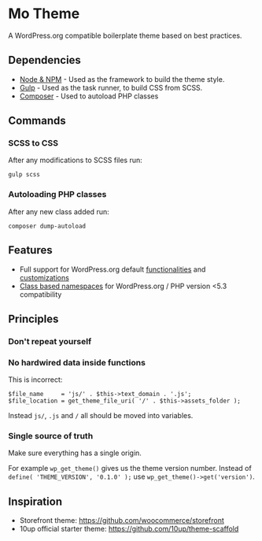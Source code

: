 # Mo Theme

A WordPress.org compatible boilerplate theme based on best practices.

## Dependencies

* [Node & NPM](https://www.npmjs.com/get-npm) - Used as the framework to build the theme style.
* [Gulp](https://gulpjs.com/) - Used as the task runner, to build CSS from SCSS.
* [Composer](https://getcomposer.org/) - Used to autoload PHP classes

## Commands

### SCSS to CSS

After any modifications to SCSS files run:

```
gulp scss
```

### Autoloading PHP classes

After any new class added run:
```
composer dump-autoload
```


## Features

* Full support for WordPress.org default [functionalities](https://developer.wordpress.org/themes/functionality/) and [customizations](https://developer.wordpress.org/themes/customize-api/)
* [Class based namespaces](https://10up.github.io/Engineering-Best-Practices/php/#design-patterns) for WordPress.org / PHP version <5.3 compatibility

## Principles

### Don't repeat yourself

### No hardwired data inside functions

This is incorrect:
```
$file_name     = 'js/' . $this->text_domain . '.js';
$file_location = get_theme_file_uri( '/' . $this->assets_folder );
```

Instead `js/`, `.js` and `/` all should be moved into variables.

### Single source of truth

Make sure everything has a single origin.

For example `wp_get_theme()` gives us the theme version number. Instead of `define( 'THEME_VERSION', '0.1.0' );` use `wp_get_theme()->get('version')`.

## Inspiration

* Storefront theme: https://github.com/woocommerce/storefront
* 10up official starter theme: https://github.com/10up/theme-scaffold
